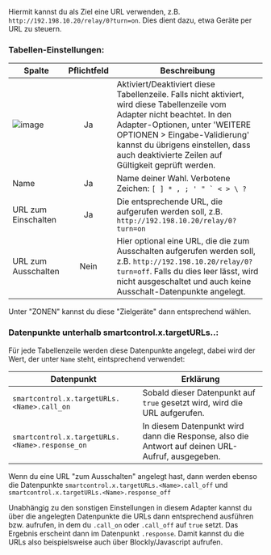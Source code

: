 Hiermit kannst du als Ziel eine URL verwenden, z.B. `http://192.198.10.20/relay/0?turn=on`. Dies dient dazu, etwa Geräte per URL zu steuern.

### Tabellen-Einstellungen:


| Spalte   |  Pflichtfeld |  Beschreibung |
|----------|:------------:|-------|
| ![image](https://github.com/Mic-M/ioBroker.smartcontrol/blob/master/admin/doc-md/img/check_box-24px.svg?raw=true) |  Ja          | Aktiviert/Deaktiviert diese Tabellenzeile. Falls nicht aktiviert, wird diese Tabellenzeile vom Adapter nicht beachtet. In den Adapter-Optionen, unter 'WEITERE OPTIONEN > Eingabe-Validierung' kannst du übrigens einstellen, dass auch deaktivierte Zeilen auf Gültigkeit geprüft werden. |
| Name |    Ja   | Name deiner Wahl. Verbotene Zeichen: ``[ ] * , ; ' " ` < > \ ?`` |
| URL zum Einschalten | Ja | Die entsprechende URL, die aufgerufen werden soll, z.B. `http://192.198.10.20/relay/0?turn=on`
| URL zum Ausschalten| Nein | Hier optional eine URL, die die zum Ausschalten aufgerufen werden soll, z.B. `http://192.198.10.20/relay/0?turn=off`. Falls du dies leer lässt, wird nicht ausgeschaltet und auch keine Ausschalt-Datenpunkte angelegt.

Unter "ZONEN" kannst du diese "Zielgeräte" dann entsprechend wählen.


### Datenpunkte unterhalb smartcontrol.x.targetURLs.<definierter URL-Name>.:

Für jede Tabellenzeile werden diese Datenpunkte angelegt, dabei wird der Wert, der unter `Name` steht, eintsprechend verwendet:

| Datenpunkt |  Erklärung |
|------------|------------|
| `smartcontrol.x.targetURLs.<Name>.call_on` | Sobald dieser Datenpunkt auf `true` gesetzt wird, wird die URL aufgerufen. |
| `smartcontrol.x.targetURLs.<Name>.response_on` | In diesem Datenpunkt wird dann die Response, also die Antwort auf deinen URL-Aufruf, ausgegeben. |

Wenn du eine URL "zum Ausschalten" angelegt hast, dann werden ebenso die Datenpunkte `smartcontrol.x.targetURLs.<Name>.call_off` und `smartcontrol.x.targetURLs.<Name>.response_off`


Unabhängig zu den sonstigen Einstellungen in diesem Adapter kannst du über die angelegten Datenpunkte die URLs dann entsprechend ausführen bzw. aufrufen, in dem du `.call_on` oder `.call_off` auf `true` setzt. 
Das Ergebnis erscheint dann im Datenpunkt `.response`. Damit kannst du die URLs also beispielsweise auch über Blockly/Javascript aufrufen.

